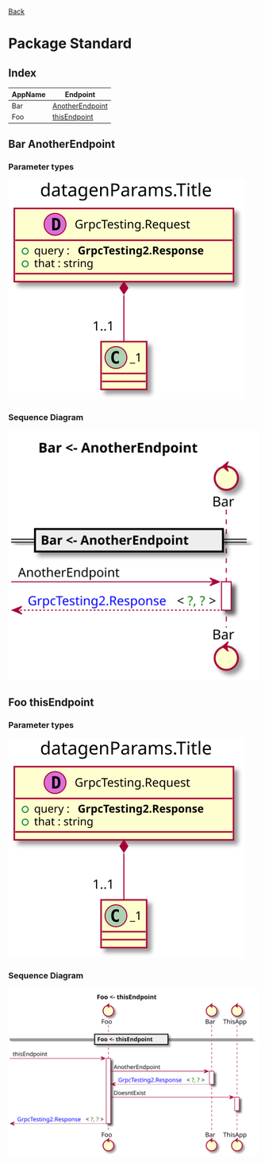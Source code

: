 
[Back](../README.md)
# Package Standard

## Index
| AppName | Endpoint |
| - | - | 
| Bar | [AnotherEndpoint](#Bar%20AnotherEndpoint) |
| Foo | [thisEndpoint](#Foo%20thisEndpoint) |]


## Bar AnotherEndpoint

### Parameter types

![alt text](BarAnotherEndpointdata-model.svg)

### Sequence Diagram
![alt text](BarAnotherEndpoint.svg)

## Foo thisEndpoint

### Parameter types

![alt text](FoothisEndpointdata-model.svg)

### Sequence Diagram
![alt text](FoothisEndpoint.svg)



